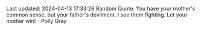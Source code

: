 Last updated: 2024-04-13 17:33:28
Random Quote: You have your mother's common sense, but your father's devilment. I see them fighting. Let your mother win! - Polly Gray